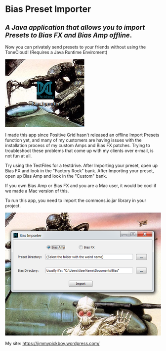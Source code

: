 # Bias Preset Importer


## _A Java application that allows you to import Presets to Bias FX and Bias Amp offline_.

Now you can privately send presets to your friends without using the ToneCloud! (Requires a Java Runtime Enviroment)


![final.PNG](pics/final.PNG)


I made this app since Positive Grid hasn't released an offline Import Presets function yet, and many of my customers are having issues with the installation process of my custom Amps and Bias FX patches. Trying to troubleshoot these problems that come up with my clients over e-mail, is not fun at all.    

Try using the TestFiles for a testdrive.
After Importing your preset, open up Bias FX and look in the "Factory Rock" bank.
After Importing your preset, open up Bias Amp and look in the "Custom" bank.

If you own Bias Amp or Bias FX and you are a Mac user, it would be cool if we made a Mac version of this.

To run this app, you need to import the commons.io.jar library in your project.


![pic.PNG](pics/pic.PNG)


My site:  https://jimmypickboy.wordpress.com/
